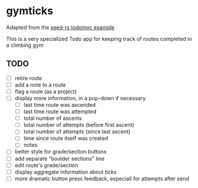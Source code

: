 # gymticks

Adapted from the [seed-rs todomvc example](https://github.com/seed-rs/seed/tree/master/examples/todomvc)

This is a very specialized Todo app for keeping track of routes completed in a climbing gym

## TODO

- [ ] retire route
- [ ] add a note to a route
- [ ] flag a route (as a project)
- [ ] display more information, in a pop-down if necessary
    - [ ] last time route was ascended
    - [ ] last time route was attempted
    - [ ] total number of ascents
    - [ ] total number of attempts (before first ascent)
    - [ ] total number of attempts (since last ascent)
    - [ ] time since route itself was created
    - [ ] notes
- [ ] better style for grade/section buttons
- [ ] add separate "boulder sections" line
- [ ] edit route's grade/section
- [ ] display aggregate information about ticks
- [ ] more dramatic button press feedback, especiall for attempts after send
